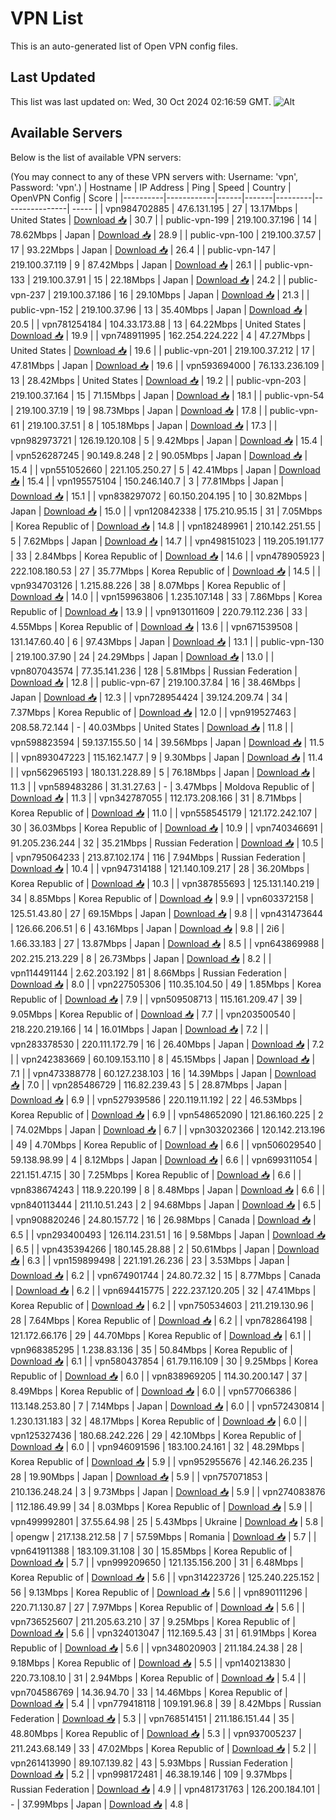 # VPN List

This is an auto-generated list of Open VPN config files.

## Last Updated

This list was last updated on: Wed, 30 Oct 2024 02:16:59 GMT.
![Alt](https://repobeats.axiom.co/api/embed/186b98318ef1479477931607c1ad7d823f12451f.svg "Repobeats analytics image")

## Available Servers

Below is the list of available VPN servers:

(You may connect to any of these VPN servers with: Username: 'vpn', Password: 'vpn'.)
| Hostname | IP Address | Ping | Speed | Country | OpenVPN Config | Score |
|----------|------------|------|-------|---------|----------------| ----- |
| vpn984702885 | 47.6.131.195 | 27 | 13.17Mbps | United States | [Download 📥](./configs/server_0_US.ovpn) | 30.7 |
| public-vpn-199 | 219.100.37.196 | 14 | 78.62Mbps | Japan | [Download 📥](./configs/server_1_JP.ovpn) | 28.9 |
| public-vpn-100 | 219.100.37.57 | 17 | 93.22Mbps | Japan | [Download 📥](./configs/server_2_JP.ovpn) | 26.4 |
| public-vpn-147 | 219.100.37.119 | 9 | 87.42Mbps | Japan | [Download 📥](./configs/server_3_JP.ovpn) | 26.1 |
| public-vpn-133 | 219.100.37.91 | 15 | 22.18Mbps | Japan | [Download 📥](./configs/server_4_JP.ovpn) | 24.2 |
| public-vpn-237 | 219.100.37.186 | 16 | 29.10Mbps | Japan | [Download 📥](./configs/server_5_JP.ovpn) | 21.3 |
| public-vpn-152 | 219.100.37.96 | 13 | 35.40Mbps | Japan | [Download 📥](./configs/server_6_JP.ovpn) | 20.5 |
| vpn781254184 | 104.33.173.88 | 13 | 64.22Mbps | United States | [Download 📥](./configs/server_7_US.ovpn) | 19.9 |
| vpn748911995 | 162.254.224.222 | 4 | 47.27Mbps | United States | [Download 📥](./configs/server_8_US.ovpn) | 19.6 |
| public-vpn-201 | 219.100.37.212 | 17 | 47.81Mbps | Japan | [Download 📥](./configs/server_9_JP.ovpn) | 19.6 |
| vpn593694000 | 76.133.236.109 | 13 | 28.42Mbps | United States | [Download 📥](./configs/server_10_US.ovpn) | 19.2 |
| public-vpn-203 | 219.100.37.164 | 15 | 71.15Mbps | Japan | [Download 📥](./configs/server_11_JP.ovpn) | 18.1 |
| public-vpn-54 | 219.100.37.19 | 19 | 98.73Mbps | Japan | [Download 📥](./configs/server_12_JP.ovpn) | 17.8 |
| public-vpn-61 | 219.100.37.51 | 8 | 105.18Mbps | Japan | [Download 📥](./configs/server_13_JP.ovpn) | 17.3 |
| vpn982973721 | 126.19.120.108 | 5 | 9.42Mbps | Japan | [Download 📥](./configs/server_14_JP.ovpn) | 15.4 |
| vpn526287245 | 90.149.8.248 | 2 | 90.05Mbps | Japan | [Download 📥](./configs/server_15_JP.ovpn) | 15.4 |
| vpn551052660 | 221.105.250.27 | 5 | 42.41Mbps | Japan | [Download 📥](./configs/server_16_JP.ovpn) | 15.4 |
| vpn195575104 | 150.246.140.7 | 3 | 77.81Mbps | Japan | [Download 📥](./configs/server_17_JP.ovpn) | 15.1 |
| vpn838297072 | 60.150.204.195 | 10 | 30.82Mbps | Japan | [Download 📥](./configs/server_18_JP.ovpn) | 15.0 |
| vpn120842338 | 175.210.95.15 | 31 | 7.05Mbps | Korea Republic of | [Download 📥](./configs/server_19_KR.ovpn) | 14.8 |
| vpn182489961 | 210.142.251.55 | 5 | 7.62Mbps | Japan | [Download 📥](./configs/server_20_JP.ovpn) | 14.7 |
| vpn498151023 | 119.205.191.177 | 33 | 2.84Mbps | Korea Republic of | [Download 📥](./configs/server_21_KR.ovpn) | 14.6 |
| vpn478905923 | 222.108.180.53 | 27 | 35.77Mbps | Korea Republic of | [Download 📥](./configs/server_22_KR.ovpn) | 14.5 |
| vpn934703126 | 1.215.88.226 | 38 | 8.07Mbps | Korea Republic of | [Download 📥](./configs/server_23_KR.ovpn) | 14.0 |
| vpn159963806 | 1.235.107.148 | 33 | 7.86Mbps | Korea Republic of | [Download 📥](./configs/server_24_KR.ovpn) | 13.9 |
| vpn913011609 | 220.79.112.236 | 33 | 4.55Mbps | Korea Republic of | [Download 📥](./configs/server_25_KR.ovpn) | 13.6 |
| vpn671539508 | 131.147.60.40 | 6 | 97.43Mbps | Japan | [Download 📥](./configs/server_26_JP.ovpn) | 13.1 |
| public-vpn-130 | 219.100.37.90 | 24 | 24.29Mbps | Japan | [Download 📥](./configs/server_27_JP.ovpn) | 13.0 |
| vpn807043574 | 77.35.141.236 | 128 | 5.81Mbps | Russian Federation | [Download 📥](./configs/server_28_RU.ovpn) | 12.8 |
| public-vpn-67 | 219.100.37.84 | 16 | 38.46Mbps | Japan | [Download 📥](./configs/server_29_JP.ovpn) | 12.3 |
| vpn728954424 | 39.124.209.74 | 34 | 7.37Mbps | Korea Republic of | [Download 📥](./configs/server_30_KR.ovpn) | 12.0 |
| vpn919527463 | 208.58.72.144 | - | 40.03Mbps | United States | [Download 📥](./configs/server_31_US.ovpn) | 11.8 |
| vpn598823594 | 59.137.155.50 | 14 | 39.56Mbps | Japan | [Download 📥](./configs/server_32_JP.ovpn) | 11.5 |
| vpn893047223 | 115.162.147.7 | 9 | 9.30Mbps | Japan | [Download 📥](./configs/server_33_JP.ovpn) | 11.4 |
| vpn562965193 | 180.131.228.89 | 5 | 76.18Mbps | Japan | [Download 📥](./configs/server_34_JP.ovpn) | 11.3 |
| vpn589483286 | 31.31.27.63 | - | 3.47Mbps | Moldova Republic of | [Download 📥](./configs/server_35_MD.ovpn) | 11.3 |
| vpn342787055 | 112.173.208.166 | 31 | 8.71Mbps | Korea Republic of | [Download 📥](./configs/server_36_KR.ovpn) | 11.0 |
| vpn558545179 | 121.172.242.107 | 30 | 36.03Mbps | Korea Republic of | [Download 📥](./configs/server_37_KR.ovpn) | 10.9 |
| vpn740346691 | 91.205.236.244 | 32 | 35.21Mbps | Russian Federation | [Download 📥](./configs/server_38_RU.ovpn) | 10.5 |
| vpn795064233 | 213.87.102.174 | 116 | 7.94Mbps | Russian Federation | [Download 📥](./configs/server_39_RU.ovpn) | 10.4 |
| vpn947314188 | 121.140.109.217 | 28 | 36.20Mbps | Korea Republic of | [Download 📥](./configs/server_40_KR.ovpn) | 10.3 |
| vpn387855693 | 125.131.140.219 | 34 | 8.85Mbps | Korea Republic of | [Download 📥](./configs/server_41_KR.ovpn) | 9.9 |
| vpn603372158 | 125.51.43.80 | 27 | 69.15Mbps | Japan | [Download 📥](./configs/server_42_JP.ovpn) | 9.8 |
| vpn431473644 | 126.66.206.51 | 6 | 43.16Mbps | Japan | [Download 📥](./configs/server_43_JP.ovpn) | 9.8 |
| 2i6 | 1.66.33.183 | 27 | 13.87Mbps | Japan | [Download 📥](./configs/server_44_JP.ovpn) | 8.5 |
| vpn643869988 | 202.215.213.229 | 8 | 26.73Mbps | Japan | [Download 📥](./configs/server_45_JP.ovpn) | 8.2 |
| vpn114491144 | 2.62.203.192 | 81 | 8.66Mbps | Russian Federation | [Download 📥](./configs/server_46_RU.ovpn) | 8.0 |
| vpn227505306 | 110.35.104.50 | 49 | 1.85Mbps | Korea Republic of | [Download 📥](./configs/server_47_KR.ovpn) | 7.9 |
| vpn509508713 | 115.161.209.47 | 39 | 9.05Mbps | Korea Republic of | [Download 📥](./configs/server_48_KR.ovpn) | 7.7 |
| vpn203500540 | 218.220.219.166 | 14 | 16.01Mbps | Japan | [Download 📥](./configs/server_49_JP.ovpn) | 7.2 |
| vpn283378530 | 220.111.172.79 | 16 | 26.40Mbps | Japan | [Download 📥](./configs/server_50_JP.ovpn) | 7.2 |
| vpn242383669 | 60.109.153.110 | 8 | 45.15Mbps | Japan | [Download 📥](./configs/server_51_JP.ovpn) | 7.1 |
| vpn473388778 | 60.127.238.103 | 16 | 14.39Mbps | Japan | [Download 📥](./configs/server_52_JP.ovpn) | 7.0 |
| vpn285486729 | 116.82.239.43 | 5 | 28.87Mbps | Japan | [Download 📥](./configs/server_53_JP.ovpn) | 6.9 |
| vpn527939586 | 220.119.11.192 | 22 | 46.53Mbps | Korea Republic of | [Download 📥](./configs/server_54_KR.ovpn) | 6.9 |
| vpn548652090 | 121.86.160.225 | 2 | 74.02Mbps | Japan | [Download 📥](./configs/server_55_JP.ovpn) | 6.7 |
| vpn303202366 | 120.142.213.196 | 49 | 4.70Mbps | Korea Republic of | [Download 📥](./configs/server_56_KR.ovpn) | 6.6 |
| vpn506029540 | 59.138.98.99 | 4 | 8.12Mbps | Japan | [Download 📥](./configs/server_57_JP.ovpn) | 6.6 |
| vpn699311054 | 221.151.47.15 | 30 | 7.25Mbps | Korea Republic of | [Download 📥](./configs/server_58_KR.ovpn) | 6.6 |
| vpn838674243 | 118.9.220.199 | 8 | 8.48Mbps | Japan | [Download 📥](./configs/server_59_JP.ovpn) | 6.6 |
| vpn840113444 | 211.10.51.243 | 2 | 94.68Mbps | Japan | [Download 📥](./configs/server_60_JP.ovpn) | 6.5 |
| vpn908820246 | 24.80.157.72 | 16 | 26.98Mbps | Canada | [Download 📥](./configs/server_61_CA.ovpn) | 6.5 |
| vpn293400493 | 126.114.231.51 | 16 | 9.58Mbps | Japan | [Download 📥](./configs/server_62_JP.ovpn) | 6.5 |
| vpn435394266 | 180.145.28.88 | 2 | 50.61Mbps | Japan | [Download 📥](./configs/server_63_JP.ovpn) | 6.3 |
| vpn159899498 | 221.191.26.236 | 23 | 3.53Mbps | Japan | [Download 📥](./configs/server_64_JP.ovpn) | 6.2 |
| vpn674901744 | 24.80.72.32 | 15 | 8.77Mbps | Canada | [Download 📥](./configs/server_65_CA.ovpn) | 6.2 |
| vpn694415775 | 222.237.120.205 | 32 | 47.41Mbps | Korea Republic of | [Download 📥](./configs/server_66_KR.ovpn) | 6.2 |
| vpn750534603 | 211.219.130.96 | 28 | 7.64Mbps | Korea Republic of | [Download 📥](./configs/server_67_KR.ovpn) | 6.2 |
| vpn782864198 | 121.172.66.176 | 29 | 44.70Mbps | Korea Republic of | [Download 📥](./configs/server_68_KR.ovpn) | 6.1 |
| vpn968385295 | 1.238.83.136 | 35 | 50.84Mbps | Korea Republic of | [Download 📥](./configs/server_69_KR.ovpn) | 6.1 |
| vpn580437854 | 61.79.116.109 | 30 | 9.25Mbps | Korea Republic of | [Download 📥](./configs/server_70_KR.ovpn) | 6.0 |
| vpn838969205 | 114.30.200.147 | 37 | 8.49Mbps | Korea Republic of | [Download 📥](./configs/server_71_KR.ovpn) | 6.0 |
| vpn577066386 | 113.148.253.80 | 7 | 7.14Mbps | Japan | [Download 📥](./configs/server_72_JP.ovpn) | 6.0 |
| vpn572430814 | 1.230.131.183 | 32 | 48.17Mbps | Korea Republic of | [Download 📥](./configs/server_73_KR.ovpn) | 6.0 |
| vpn125327436 | 180.68.242.226 | 29 | 42.10Mbps | Korea Republic of | [Download 📥](./configs/server_74_KR.ovpn) | 6.0 |
| vpn946091596 | 183.100.24.161 | 32 | 48.29Mbps | Korea Republic of | [Download 📥](./configs/server_75_KR.ovpn) | 5.9 |
| vpn952955676 | 42.146.26.235 | 28 | 19.90Mbps | Japan | [Download 📥](./configs/server_76_JP.ovpn) | 5.9 |
| vpn757071853 | 210.136.248.24 | 3 | 9.73Mbps | Japan | [Download 📥](./configs/server_77_JP.ovpn) | 5.9 |
| vpn274083876 | 112.186.49.99 | 34 | 8.03Mbps | Korea Republic of | [Download 📥](./configs/server_78_KR.ovpn) | 5.9 |
| vpn499992801 | 37.55.64.98 | 25 | 5.43Mbps | Ukraine | [Download 📥](./configs/server_79_UA.ovpn) | 5.8 |
| opengw | 217.138.212.58 | 7 | 57.59Mbps | Romania | [Download 📥](./configs/server_80_RO.ovpn) | 5.7 |
| vpn641911388 | 183.109.31.108 | 30 | 15.85Mbps | Korea Republic of | [Download 📥](./configs/server_81_KR.ovpn) | 5.7 |
| vpn999209650 | 121.135.156.200 | 31 | 6.48Mbps | Korea Republic of | [Download 📥](./configs/server_82_KR.ovpn) | 5.6 |
| vpn314223726 | 125.240.225.152 | 56 | 9.13Mbps | Korea Republic of | [Download 📥](./configs/server_83_KR.ovpn) | 5.6 |
| vpn890111296 | 220.71.130.87 | 27 | 7.97Mbps | Korea Republic of | [Download 📥](./configs/server_84_KR.ovpn) | 5.6 |
| vpn736525607 | 211.205.63.210 | 37 | 9.25Mbps | Korea Republic of | [Download 📥](./configs/server_85_KR.ovpn) | 5.6 |
| vpn324013047 | 112.169.5.43 | 31 | 61.91Mbps | Korea Republic of | [Download 📥](./configs/server_86_KR.ovpn) | 5.6 |
| vpn348020903 | 211.184.24.38 | 28 | 9.18Mbps | Korea Republic of | [Download 📥](./configs/server_87_KR.ovpn) | 5.5 |
| vpn140213830 | 220.73.108.10 | 31 | 2.94Mbps | Korea Republic of | [Download 📥](./configs/server_88_KR.ovpn) | 5.4 |
| vpn704586769 | 14.36.94.70 | 33 | 14.46Mbps | Korea Republic of | [Download 📥](./configs/server_89_KR.ovpn) | 5.4 |
| vpn779418118 | 109.191.96.8 | 39 | 8.42Mbps | Russian Federation | [Download 📥](./configs/server_90_RU.ovpn) | 5.3 |
| vpn768514151 | 211.186.151.44 | 35 | 48.80Mbps | Korea Republic of | [Download 📥](./configs/server_91_KR.ovpn) | 5.3 |
| vpn937005237 | 211.243.68.149 | 33 | 47.02Mbps | Korea Republic of | [Download 📥](./configs/server_92_KR.ovpn) | 5.2 |
| vpn261413990 | 89.107.139.82 | 43 | 5.93Mbps | Russian Federation | [Download 📥](./configs/server_93_RU.ovpn) | 5.2 |
| vpn998172481 | 46.38.19.146 | 109 | 9.37Mbps | Russian Federation | [Download 📥](./configs/server_94_RU.ovpn) | 4.9 |
| vpn481731763 | 126.200.184.101 | - | 37.99Mbps | Japan | [Download 📥](./configs/server_95_JP.ovpn) | 4.8 |
